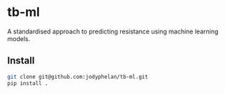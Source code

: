 # tb-ml

A standardised approach to predicting resistance using machine learning models.

## Install

```bash
git clone git@github.com:jodyphelan/tb-ml.git
pip install .
```